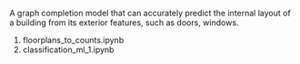 A graph completion model that can accurately predict the internal layout of a building from its exterior features, such as doors, windows.

1. floorplans_to_counts.ipynb
2. classification_ml_1.ipynb
